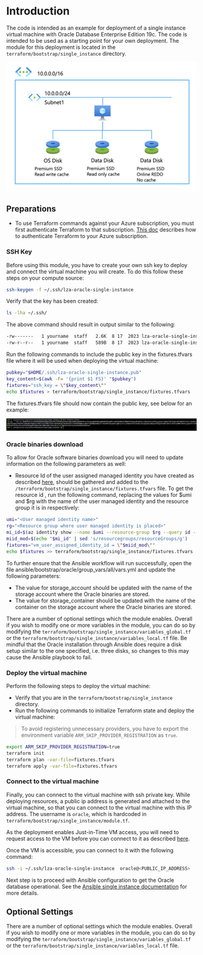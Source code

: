 # Introduction

The code is intended as an example for deployment of a single instance virtual machine with Oracle Database Enterprise Edition 19c. The code is intended to be used as a starting point for your own deployment. The module for this deployment is located in the `terraform/bootstrap/single_instance` directory.

![Single VM](media/single_vm.png)

## Preparations

- To use Terraform commands against your Azure subscription, you must first authenticate Terraform to that subscription. [This doc](https://learn.microsoft.com/en-us/azure/developer/terraform/authenticate-to-azure?tabs=bash) describes how to authenticate Terraform to your Azure subscription.

### SSH Key

Before using this module, you have to create your own ssh key to deploy and connect the virtual machine you will create. To do this follow these steps on your compute source:

```bash
ssh-keygen -f ~/.ssh/lza-oracle-single-instance
```

Verify that the key has been created:

```bash
ls -lha ~/.ssh/
```

The above command should result in output similar to the following:

```bash
-rw-------   1 yourname  staff   2.6K  8 17  2023 lza-oracle-single-instance
-rw-r--r--   1 yourname  staff   589B  8 17  2023 lza-oracle-single-instance.pub
```

Run the following commands to include the public key in the fixtures.tfvars file where it will be used when deploying the virtual machine:

```bash
pubkey="$HOME/.ssh/lza-oracle-single-instance.pub"
key_content=$(awk -F= '{print $1 FS}' "$pubkey")
fixtures="ssh_key = \"$key_content\""
echo $fixtures > terraform/bootstrap/single_instance/fixtures.tfvars
```

The fixtures.tfvars file should now contain the public key, see below for an example:

![fixtures](media/fixtures.jpg)

### Oracle binaries download

To allow for Oracle software binaries download you will need to update information on the following parameters as well:

- Resource Id of the user assigned managed identity you have created as described [here](./Introduction-to-deploying-oracle.md), should be gathered and added to the `/terraform/bootstrap/single_instance/fixtures.tfvars` file. To get the resource id , run the following command, replacing the values for $umi and $rg with the name of the user managed identity and the resource group it is in respectively:

```bash
umi="<User managed identity name>"
rg="<Resource group where user managed identity is placed>"
mi_id=$(az identity show --name $umi --resource-group $rg --query id --output tsv)
miid_mod=$(echo "$mi_id" | sed 's/resourcegroups/resourceGroups/g')
fixtures="vm_user_assigned_identity_id = \"$miid_mod\""
echo $fixtures >> terraform/bootstrap/single_instance/fixtures.tfvars
```

To further ensure that the Ansible workflow will run successfully, open the file ansible/bootstrap/oracle/group_vars/all/vars.yml and update the following parameters:

- The value for storage_account should be updated with the name of the storage account where the Oracle binaries are stored.
- The value for storage_container should be updated with the name of the container on the storage account where the Oracle binaries are stored.

There are a number of optional settings which the module enables. Overall if you wish to modify one or more variables in the module, you can do so by modifying the `terraform/bootstrap/single_instance/variables_global.tf` or the `terraform/bootstrap/single_instance/variables_local.tf` file. Be mindful that the Oracle installation through Ansible does require a disk setup similar to the one specified, i.e. three disks, so changes to this may cause the Ansible playbook to fail.

### Deploy the virtual machine

Perform the following steps to deploy the virtual machine:

- Verify that you are in the `terraform/bootstrap/single_instance` directory.
- Run the following commands to initialize Terraform state and deploy the virtual machine:

> To avoid registering unnecessary providers, you have to export the environment variable `ARM_SKIP_PROVIDER_REGISTRATION` as `true`.

```bash
export ARM_SKIP_PROVIDER_REGISTRATION=true
terraform init
terraform plan -var-file=fixtures.tfvars
terraform apply -var-file=fixtures.tfvars
```

### Connect to the virtual machine

Finally, you can connect to the virtual machine with ssh private key. While deploying resources, a public ip address is generated and attached to the virtual machine, so that you can connect to the virtual machine with this IP address. The username is `oracle`, which is hardcoded in `terraform/bootstrap/single_instance/module.tf`.

As the deployment enables Just-in-Time VM access, you will need to request access to the VM before you can connect to it as described [here](https://learn.microsoft.com/en-us/azure/defender-for-cloud/just-in-time-access-usage#enable-jit-on-your-vms-from-microsoft-defender-for-cloud).

Once the VM is accessible, you can connect to it with the following command:

```bash
ssh -i ~/.ssh/lza-oracle-single-instance  oracle@<PUBLIC_IP_ADDRESS>
```

Next step is to proceed with Ansible configuration to get the Oracle database operational. See the [Ansible single instance documentation](ANSIBLE-SI.md) for more details.

## Optional Settings

There are a number of optional settings which the module enables. Overall if you wish to modify one or more variables in the module, you can do so by modifying the `terraform/bootstrap/single_instance/variables_global.tf` or the `terraform/bootstrap/single_instance/variables_local.tf` file.
